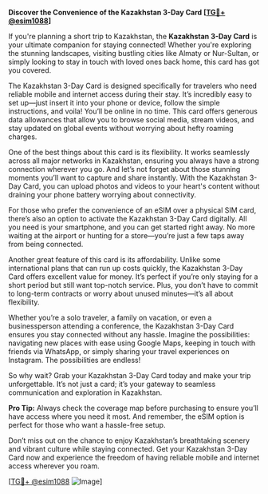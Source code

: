 **Discover the Convenience of the Kazakhstan 3-Day Card [[TG💪+ @esim1088](https://t.me/s/esim1088)]**

If you're planning a short trip to Kazakhstan, the **Kazakhstan 3-Day Card** is your ultimate companion for staying connected! Whether you're exploring the stunning landscapes, visiting bustling cities like Almaty or Nur-Sultan, or simply looking to stay in touch with loved ones back home, this card has got you covered.

The Kazakhstan 3-Day Card is designed specifically for travelers who need reliable mobile and internet access during their stay. It’s incredibly easy to set up—just insert it into your phone or device, follow the simple instructions, and voila! You’ll be online in no time. This card offers generous data allowances that allow you to browse social media, stream videos, and stay updated on global events without worrying about hefty roaming charges. 

One of the best things about this card is its flexibility. It works seamlessly across all major networks in Kazakhstan, ensuring you always have a strong connection wherever you go. And let’s not forget about those stunning moments you’ll want to capture and share instantly. With the Kazakhstan 3-Day Card, you can upload photos and videos to your heart's content without draining your phone battery worrying about connectivity.

For those who prefer the convenience of an eSIM over a physical SIM card, there’s also an option to activate the Kazakhstan 3-Day Card digitally. All you need is your smartphone, and you can get started right away. No more waiting at the airport or hunting for a store—you’re just a few taps away from being connected.

Another great feature of this card is its affordability. Unlike some international plans that can run up costs quickly, the Kazakhstan 3-Day Card offers excellent value for money. It’s perfect if you’re only staying for a short period but still want top-notch service. Plus, you don’t have to commit to long-term contracts or worry about unused minutes—it’s all about flexibility.

Whether you’re a solo traveler, a family on vacation, or even a businessperson attending a conference, the Kazakhstan 3-Day Card ensures you stay connected without any hassle. Imagine the possibilities: navigating new places with ease using Google Maps, keeping in touch with friends via WhatsApp, or simply sharing your travel experiences on Instagram. The possibilities are endless!

So why wait? Grab your Kazakhstan 3-Day Card today and make your trip unforgettable. It’s not just a card; it’s your gateway to seamless communication and exploration in Kazakhstan. 

**Pro Tip:** Always check the coverage map before purchasing to ensure you’ll have access where you need it most. And remember, the eSIM option is perfect for those who want a hassle-free setup.

Don’t miss out on the chance to enjoy Kazakhstan’s breathtaking scenery and vibrant culture while staying connected. Get your Kazakhstan 3-Day Card now and experience the freedom of having reliable mobile and internet access wherever you roam.

[[TG💪+ @esim1088](https://t.me/s/esim1088) ![Image](https://i.postimg.cc/Y0z9fWf4/image.png)]